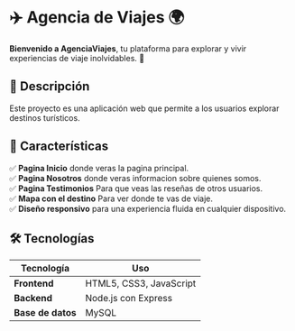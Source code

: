 # ✈️ Agencia de Viajes 🌍  

**Bienvenido a AgenciaViajes**, tu plataforma para explorar y vivir experiencias de viaje inolvidables. 🚀  

## 📌 Descripción  

Este proyecto es una aplicación web que permite a los usuarios explorar destinos turísticos.  

## 🎯 Características  

✅ **Pagina Inicio** donde veras la pagina principal.  
✅ **Pagina Nosotros** donde veras informacion sobre quienes somos.  
✅ **Pagina Testimonios** Para que veas las reseñas de otros usuarios.  
✅ **Mapa con el destino** Para ver donde te vas de viaje.  
✅ **Diseño responsivo** para una experiencia fluida en cualquier dispositivo.  

## 🛠️ Tecnologías  

| Tecnología | Uso |
|------------|------|
| **Frontend** | HTML5, CSS3, JavaScript |
| **Backend** | Node.js con Express |
| **Base de datos** | MySQL |
